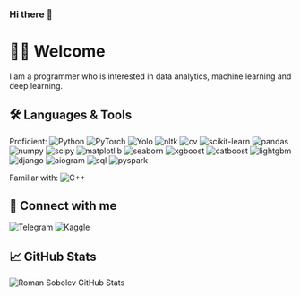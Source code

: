 ### Hi there 👋

<!--
**makemecker/makemecker** is a ✨ _special_ ✨ repository because its `README.md` (this file) appears on your GitHub profile.

Here are some ideas to get you started:

- 🔭 I’m currently working on ...
- 🌱 I’m currently learning ...
- 👯 I’m looking to collaborate on ...
- 🤔 I’m looking for help with ...
- 💬 Ask me about ...
- 📫 How to reach me: ...
- 😄 Pronouns: ...
- ⚡ Fun fact: ...
-->

# 🙋‍♂️ Welcome <!--![Visitors](https://visitor-badge.glitch.me/badge?page_id=makemecker) -->

I am a programmer who is interested in data analytics, machine learning and deep learning.

## 🛠 Languages & Tools

Proficient: 
![Python](https://img.shields.io/badge/-Python-0f0f0f?style=flat-square&logo=python)
![PyTorch](https://img.shields.io/badge/-PyTorch-0f0f0f?style=flat-square&logo=pytorch)
![Yolo](https://img.shields.io/badge/-Yolo-0f0f0f?style=flat-square&logo=yolo)
![nltk](https://img.shields.io/badge/-Nltk-0f0f0f?style=flat-square&logo=nltk)
![cv](https://img.shields.io/badge/-Cv-0f0f0f?style=flat-square&logo=cv)
![scikit-learn](https://img.shields.io/badge/-ScikitLearn-0f0f0f?style=flat-square&logo=scikit-learn)
![pandas](https://img.shields.io/badge/-Pandas-0f0f0f?style=flat-square&logo=pandas)
![numpy](https://img.shields.io/badge/-NumPy-0f0f0f?style=flat-square&logo=numpy)
![scipy](https://img.shields.io/badge/-SciPy-0f0f0f?style=flat-square&logo=scipy)
![matplotlib](https://img.shields.io/badge/-Matplotlib-0f0f0f?style=flat-square&logo=matplotlib)
![seaborn](https://img.shields.io/badge/-Seaborn-0f0f0f?style=flat-square&logo=seaborn)
![xgboost](https://img.shields.io/badge/-XGBoost-0f0f0f?style=flat-square&logo=xgboost)
![catboost](https://img.shields.io/badge/-CatBoost-0f0f0f?style=flat-square&logo=catboost)
![lightgbm](https://img.shields.io/badge/-LightGBM-0f0f0f?style=flat-square&logo=lightgbm)
![django](https://img.shields.io/badge/-Django-0f0f0f?style=flat-square&logo=django)
![aiogram](https://img.shields.io/badge/-Aiogram-0f0f0f?style=flat-square&logo=aiogram)
![sql](https://img.shields.io/badge/-SQL-0f0f0f?style=flat-square&logo=sql)
![pyspark](https://img.shields.io/badge/-PySpark-0f0f0f?style=flat-square&logo=pyspark)

Familiar with: 
![C++](https://img.shields.io/badge/-C++-0f0f0f?style=flat-square&logo=c%2B%2B)

## 🤝 Connect with me

[![Telegram](https://img.shields.io/badge/-Telegram-0f0f0f?style=for-the-badge&logo=telegram)](https://t.me/make_mecker)
[![Kaggle](https://img.shields.io/badge/-Kaggle-0f0f0f?style=for-the-badge&logo=kaggle)](https://www.kaggle.com/romansobolev)

## 📈 GitHub Stats

![Roman Sobolev GitHub Stats](https://github-readme-stats.vercel.app/api?username=makemecker&count_private=true&hide=contribs,issues,prs&show_icons=true&theme=dark&bg_color=30,0f0f0f,066052&title_color=fff&text_color=fff&icon_color=cbdea6)


